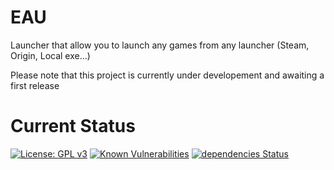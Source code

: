 # EAU
Launcher that allow you to launch any games from any launcher (Steam, Origin, Local exe...)

Please note that this project is currently under developement and awaiting a first release
# Current Status

[![License: GPL v3](https://img.shields.io/badge/License-GPLv3-blue.svg)](https://www.gnu.org/licenses/gpl-3.0)
[![Known Vulnerabilities](https://snyk.io/test/github/AnonymusRaccoon/EAU/badge.svg)](https://snyk.io/test/github/AnonymusRaccoon/EAU)
[![dependencies Status](https://david-dm.org/AnonymusRaccoon/EAU/status.svg)](https://david-dm.org/AnonymusRaccoon/EAU)

